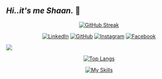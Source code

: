 ## *Hi..it's me Shaan.* 👋  

<div align="center"> 
  
[![GitHub Streak](https://streak-stats.demolab.com/?user=rock-32&theme=chartreuse-dark)](https://git.io/streak-stats)
</div>
<div align="center">  
  
  [![LinkedIn](https://img.shields.io/badge/-LinkedIn-blue?style=flat-square&logo=linkedin&logoColor=white&link=https://www.linkedin.com/in/shaan-arshaqu-13a16b290)](https://www.linkedin.com/in/shaan-arshaqu-13a16b290)
  [![GitHub](https://img.shields.io/badge/-GitHub-181717?style=flat-square&logo=github&logoColor=white&link=https://github.com/rock-32)](https://github.com/rock-32)
  [![Instagram](https://img.shields.io/badge/-Instagram-E4405F?style=flat-square&logo=instagram&logoColor=white&link=https://www.instagram.com/shaan_arshaqu_/)](https://www.instagram.com/shaan_arshaqu_/)
  [![Facebook](https://img.shields.io/badge/-Facebook-1877F2?style=flat-square&logo=facebook&logoColor=white&link=https://www.facebook.com/shaan.arshaqu)](https://www.facebook.com/shaan.arshaqu)

</div>


  <img src="https://github.com/rock-32/rock-32/github-contribution-grid-snake-dark.svg"/>   

<div align="center">
  
  [![Top Langs](https://github-readme-stats.vercel.app/api/top-langs/?username=rock-32&layout=compact&theme=vision-friendly-dark)](https://github.com/anuraghazra/github-readme-stats)
  
</div>
<div align="center">
  
  [![My Skills](https://skillicons.dev/icons?i=dotnet,cs,react,redux,js,html,css,bootstrap)](https://skillicons.dev)
  
</div>

   


<!--
**rock-32/rock-32** is a ✨ _special_ ✨ repository because its `README.md` (this file) appears on your GitHub profile.
Here are some ideas to get you started:
- 🔭 I’m currently working on ...
- 🌱 I’m currently learning ...
- 👯 I’m looking to collaborate on ...
- 🤔 I’m looking for help with ...
- 💬 Ask me about ...
- 📫 How to reach me: ...
- 😄 Pronouns: ...
- ⚡ Fun fact: ...
-->
